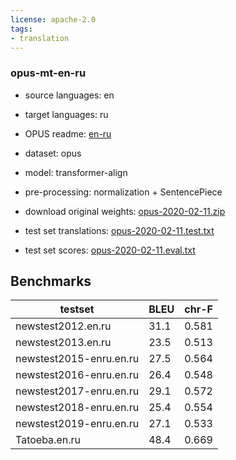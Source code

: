 ```yaml
---
license: apache-2.0
tags:
- translation
---
```


### opus-mt-en-ru

* source languages: en
* target languages: ru
*  OPUS readme: [en-ru](https://github.com/Helsinki-NLP/OPUS-MT-train/blob/master/models/en-ru/README.md)

*  dataset: opus
* model: transformer-align
* pre-processing: normalization + SentencePiece
* download original weights: [opus-2020-02-11.zip](https://object.pouta.csc.fi/OPUS-MT-models/en-ru/opus-2020-02-11.zip)
* test set translations: [opus-2020-02-11.test.txt](https://object.pouta.csc.fi/OPUS-MT-models/en-ru/opus-2020-02-11.test.txt)
* test set scores: [opus-2020-02-11.eval.txt](https://object.pouta.csc.fi/OPUS-MT-models/en-ru/opus-2020-02-11.eval.txt)

## Benchmarks

| testset               | BLEU  | chr-F |
|-----------------------|-------|-------|
| newstest2012.en.ru 	| 31.1 	| 0.581 |
| newstest2013.en.ru 	| 23.5 	| 0.513 |
| newstest2015-enru.en.ru 	| 27.5 	| 0.564 |
| newstest2016-enru.en.ru 	| 26.4 	| 0.548 |
| newstest2017-enru.en.ru 	| 29.1 	| 0.572 |
| newstest2018-enru.en.ru 	| 25.4 	| 0.554 |
| newstest2019-enru.en.ru 	| 27.1 	| 0.533 |
| Tatoeba.en.ru 	| 48.4 	| 0.669 |

